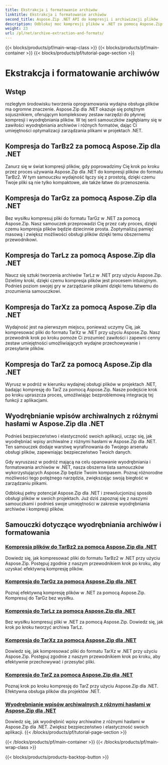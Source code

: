 ```yaml
---
title: Ekstrakcja i formatowanie archiwów
linktitle: Ekstrakcja i formatowanie archiwów
second_title: Aspose.Zip .NET API do kompresji i archiwizacji plików
description: Odblokuj moc kompresji plików w .NET za pomocą Aspose.Zip. Dowiedz się, jak kompresować pliki do różnych formatów, takich jak TarBz2, TarGz i TarZ, aby zapewnić wydajne przechowywanie.
weight: 23
url: /pl/net/archive-extraction-and-formats/
---
```


{{< blocks/products/pf/main-wrap-class >}}
{{< blocks/products/pf/main-container >}}
{{< blocks/products/pf/tutorial-page-section >}}

# Ekstrakcja i formatowanie archiwów


## Wstęp

rozległym środowisku tworzenia oprogramowania wydajna obsługa plików ma ogromne znaczenie. Aspose.Zip dla .NET okazuje się potężnym sojusznikiem, oferującym kompleksowy zestaw narzędzi do płynnej kompresji i wyodrębniania plików. W tej serii samouczków zagłębiamy się w zawiłości wyodrębniania archiwów i różnych formatów, dając Ci umiejętności optymalizacji zarządzania plikami w projektach .NET.

## Kompresja do TarBz2 za pomocą Aspose.Zip dla .NET

Zanurz się w świat kompresji plików, gdy poprowadzimy Cię krok po kroku przez proces używania Aspose.Zip dla .NET do kompresji plików do formatu TarBz2. W tym samouczku wydajność łączy się z prostotą, dzięki czemu Twoje pliki są nie tylko kompaktowe, ale także łatwe do przenoszenia.

## Kompresja do TarGz za pomocą Aspose.Zip dla .NET

Bez wysiłku kompresuj pliki do formatu TarGz w .NET za pomocą Aspose.Zip. Nasz samouczek przeprowadzi Cię przez cały proces, dzięki czemu kompresja plików będzie dziecinnie prosta. Zoptymalizuj pamięć masową i zwiększ możliwości obsługi plików dzięki temu obszernemu przewodnikowi.

## Kompresja do TarLz za pomocą Aspose.Zip dla .NET

Naucz się sztuki tworzenia archiwów TarLz w .NET przy użyciu Aspose.Zip. Dzielimy kroki, dzięki czemu kompresja plików jest procesem intuicyjnym. Podnieś poziom swojej gry w zarządzanie plikami dzięki temu łatwemu do zrozumienia samouczkowi.

## Kompresja do TarXz za pomocą Aspose.Zip dla .NET

Wydajność jest na pierwszym miejscu, ponieważ uczymy Cię, jak kompresować pliki do formatu TarXz w .NET przy użyciu Aspose.Zip. Nasz przewodnik krok po kroku pomoże Ci zrozumieć zawiłości i zapewni cenny zestaw umiejętności umożliwiających wydajne przechowywanie i przesyłanie plików.

## Kompresja do TarZ za pomocą Aspose.Zip dla .NET

Wyrusz w podróż w kierunku wydajnej obsługi plików w projektach .NET, badając kompresję do TarZ za pomocą Aspose.Zip. Nasze podejście krok po kroku upraszcza proces, umożliwiając bezproblemową integrację tej funkcji z aplikacjami.

## Wyodrębnianie wpisów archiwalnych z różnymi hasłami w Aspose.Zip dla .NET

Podnieś bezpieczeństwo i elastyczność swoich aplikacji, ucząc się, jak wyodrębniać wpisy archiwalne z różnymi hasłami w Aspose.Zip dla .NET. Ten samouczek dodaje warstwę wyrafinowania do Twojego arsenału obsługi plików, zapewniając bezpieczeństwo Twoich danych.

Gdy wyruszasz w podróż mającą na celu opanowanie wyodrębniania i formatowania archiwów w .NET, nasza obszerna lista samouczków wykorzystujących Aspose.Zip będzie Twoim kompasem. Poznaj różnorodne możliwości tego potężnego narzędzia, zwiększając swoją biegłość w zarządzaniu plikami.

Odblokuj pełny potencjał Aspose.Zip dla .NET i zrewolucjonizuj sposób obsługi plików w swoich projektach. Już dziś zapoznaj się z naszymi samouczkami i podnieś swoje umiejętności w zakresie wyodrębniania archiwów i kompresji plików.

## Samouczki dotyczące wyodrębniania archiwów i formatowania
### [Kompresja plików do TarBz2 za pomocą Aspose.Zip dla .NET](./compress-to-tar-bz2/)
Dowiedz się, jak kompresować pliki do formatu TarBz2 w .NET przy użyciu Aspose.Zip. Postępuj zgodnie z naszym przewodnikiem krok po kroku, aby uzyskać efektywną kompresję plików.
### [Kompresja do TarGz za pomocą Aspose.Zip dla .NET](./compress-to-tar-gz/)
Poznaj efektywną kompresję plików w .NET za pomocą Aspose.Zip. Kompresuj do TarGz bez wysiłku.
### [Kompresja do TarLz za pomocą Aspose.Zip dla .NET](./compress-to-tar-lz/)
Bez wysiłku kompresuj pliki w .NET za pomocą Aspose.Zip. Dowiedz się, jak krok po kroku tworzyć archiwa TarLz.
### [Kompresja do TarXz za pomocą Aspose.Zip dla .NET](./compress-to-tar-xz/)
Dowiedz się, jak kompresować pliki do formatu TarXz w .NET przy użyciu Aspose.Zip. Postępuj zgodnie z naszym przewodnikiem krok po kroku, aby efektywnie przechowywać i przesyłać pliki.
### [Kompresja do TarZ za pomocą Aspose.Zip dla .NET](./compress-to-tar-z/)
Poznaj krok po kroku kompresję do TarZ przy użyciu Aspose.Zip dla .NET. Efektywna obsługa plików dla projektów .NET.
### [Wyodrębnianie wpisów archiwalnych z różnymi hasłami w Aspose.Zip dla .NET](./extract-archive-different-passwords/)
Dowiedz się, jak wyodrębnić wpisy archiwalne z różnymi hasłami w Aspose.Zip dla .NET. Zwiększ bezpieczeństwo i elastyczność swoich aplikacji.
{{< /blocks/products/pf/tutorial-page-section >}}

{{< /blocks/products/pf/main-container >}}
{{< /blocks/products/pf/main-wrap-class >}}

{{< blocks/products/products-backtop-button >}}
